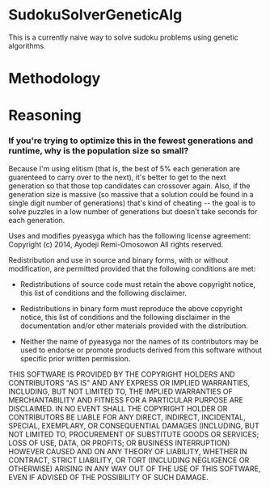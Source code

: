 # SudokuSolverGeneticAlg

This is a currently naive way to solve sudoku problems using genetic algorithms.

# Methodology

# Reasoning
### If you're trying to optimize this in the fewest generations and runtime, why is the population size so small?
Because I'm using elitism (that is, the best of 5% each generation are guarenteed to carry over to the next), it's better to get to the next generation so that those top candidates can crossover again. Also, if the generation size is massive (so massive that a solution could be found in a single digit number of generations) that's kind of cheating -- the goal is to solve puzzles in a low number of generations but doesn't take seconds for each generation.

Uses and modifies pyeasyga which has the following license agreement:
Copyright (c) 2014, Ayodeji Remi-Omosowon
All rights reserved.

Redistribution and use in source and binary forms, with or without modification, are permitted provided that the following conditions are met:

* Redistributions of source code must retain the above copyright notice, this list of conditions and the following disclaimer.

* Redistributions in binary form must reproduce the above copyright notice, this list of conditions and the following disclaimer in the documentation and/or other materials provided with the distribution.

* Neither the name of pyeasyga nor the names of its contributors may be used to endorse or promote products derived from this software without specific prior written permission.

THIS SOFTWARE IS PROVIDED BY THE COPYRIGHT HOLDERS AND CONTRIBUTORS "AS IS" AND ANY EXPRESS OR IMPLIED WARRANTIES, INCLUDING, BUT NOT LIMITED TO, THE IMPLIED WARRANTIES OF MERCHANTABILITY AND FITNESS FOR A PARTICULAR PURPOSE ARE DISCLAIMED. IN NO EVENT SHALL THE COPYRIGHT HOLDER OR CONTRIBUTORS BE LIABLE FOR ANY DIRECT, INDIRECT, INCIDENTAL, SPECIAL, EXEMPLARY, OR CONSEQUENTIAL DAMAGES (INCLUDING, BUT NOT LIMITED TO, PROCUREMENT OF SUBSTITUTE GOODS OR SERVICES; LOSS OF USE, DATA, OR PROFITS; OR BUSINESS INTERRUPTION) HOWEVER CAUSED AND ON ANY THEORY OF LIABILITY, WHETHER IN CONTRACT, STRICT LIABILITY, OR TORT (INCLUDING NEGLIGENCE OR OTHERWISE) ARISING IN ANY WAY OUT OF THE USE OF THIS SOFTWARE, EVEN IF ADVISED OF THE POSSIBILITY OF SUCH DAMAGE.
